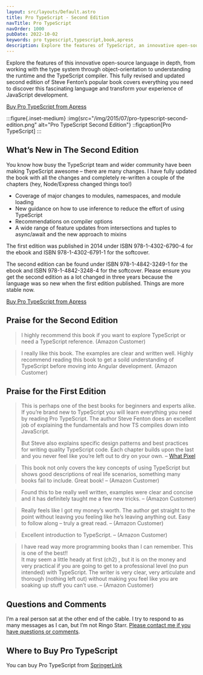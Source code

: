 ```yaml
---
layout: src/layouts/Default.astro
title: Pro TypeScript - Second Edition
navTitle: Pro TypeScript
navOrder: 1000
pubDate: 2022-10-02
keywords: pro typescript,typescript,book,apress
description: Explore the features of TypeScript, an innovative open-source language. Explains the type system and features.
---
```


Explore the features of this innovative open-source language in depth, from working with the type system through object-orientation to understanding the runtime and the TypeScript compiler. This fully revised and updated second edition of Steve Fenton’s popular book covers everything you need to discover this fascinating language and transform your experience of JavaScript development.

[Buy Pro TypeScript from Apress](https://www.apress.com/us/book/9781484232484)

:::figure{.inset-medium}
:img{src="/img/2015/07/pro-typescript-second-edition.png" alt="Pro TypeScript Second Edition"}
::figcaption[Pro TypeScript]
:::

## What’s New in The Second Edition

You know how busy the TypeScript team and wider community have been making TypeScript awesome – there are many changes. I have fully updated the book with all the changes and completely re-written a couple of the chapters (hey, Node/Express changed things too!)

- Coverage of major changes to modules, namespaces, and module loading
- New guidance on how to use inference to reduce the effort of using TypeScript
- Recommendations on compiler options
- A wide range of feature updates from intersections and tuples to async/await and the new approach to mixins

The first edition was published in 2014 under ISBN 978-1-4302-6790-4 for the ebook and ISBN 978-1-4302-6791-1 for the softcover.

The second edition can be found under ISBN 978-1-4842-3249-1 for the ebook and ISBN 978-1-4842-3248-4 for the softcover. Please ensure you get the second edition as a lot changed in three years because the language was so new when the first edition published. Things are more stable now.

[Buy Pro TypeScript from Apress](https://www.apress.com/us/book/9781484232484)

## Praise for the Second Edition

> I highly recommend this book if you want to explore TypeScript or need a TypeScript reference. (Amazon Customer)

> I really like this book. The examples are clear and written well. Highly recommend reading this book to get a soild understanding of TypeScript before moving into Angular development. (Amazon Customer)

## Praise for the First Edition

> This is perhaps one of the best books for beginners and experts alike. If you’re brand new to TypeScript you will learn everything you need by reading Pro TypeScript. The author Steve Fenton does an excellent job of explaining the fundamentals and how TS compiles down into JavaScript.
> 
> But Steve also explains specific design patterns and best practices for writing quality TypeScript code. Each chapter builds upon the last and you never feel like you’re left out to dry on your own. – [What Pixel](http://whatpixel.com/top-10-typescript-books/)

> This book not only covers the key concepts of using TypeScript but shows good descriptions of real life scenarios, something many books fail to include. Great book! – (Amazon Customer)

> Found this to be really well written, examples were clear and concise and it has definitely taught me a few new tricks. – (Amazon Customer)

> Really feels like I got my money’s worth. The author get straight to the point without leaving you feeling like he’s leaving anything out. Easy to follow along – truly a great read. – (Amazon Customer)

> Excellent introduction to TypeScript. – (Amazon Customer)

> I have read way more programming books than I can remember. This is one of the best!!  
> It may seem a little heady at first (ch2) , but it is on the money and very practical if you are going to get to a professional level (no pun intended) with TypeScript. The writer is very clear, very articulate and thorough (nothing left out) without making you feel like you are soaking up stuff you can’t use. – (Amazon Customer)

## Questions and Comments

I’m a real person sat at the other end of the cable. I try to respond to as many messages as I can, but I’m not Ringo Starr. [Please contact me if you have questions or comments](/contact/).

## Where to Buy Pro TypeScript

You can buy Pro TypeScript from [SpringerLink](vhttps://link.springer.com/book/10.1007/978-1-4842-3249-)